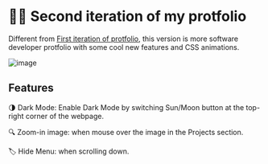 # 🙎‍♂️ Second iteration of my protfolio

Different from [First iteration of protfolio](https://github.com/TimLaiTW/TimLaiTW.github.io), this version is more software developer protfolio with some cool new features and CSS animations. 

![image](https://github.com/TimLaiTW/profolio-v2/blob/master/public/img/profolio.png)

## Features

🌗 Dark Mode: Enable Dark Mode by switching Sun/Moon button at the top-right corner of the webpage.

🔍 Zoom-in image: when mouse over the image in the Projects section.

🏷 Hide Menu: when scrolling down.
